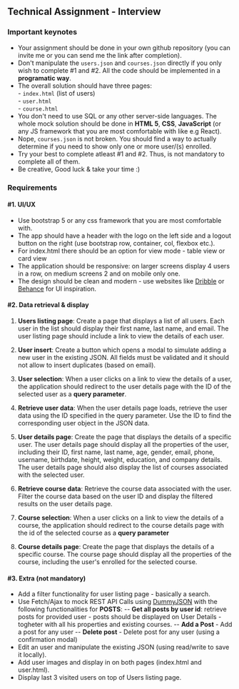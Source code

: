 ## Technical Assignment - Interview

### Important keynotes

-   Your assignment should be done in your own github repository (you can invite me or you can send me the link after completion).
-   Don't manipulate the `users.json` and `courses.json` directly if you only wish to complete #1 and #2. All the code should be implemented in a **programatic way**.
-   The overall solution should have three pages:  <br>
    \- `index.html` (list of users)  <br>
    \- `user.html`   <br>
    \- `course.html`  <br>
-   You don't need to use SQL or any other server-side languages. The whole mock solution should be done in **HTML 5**, **CSS**, **JavaScript** (or any JS framework that you are most comfortable with like e.g React).
-   Nope, `courses.json` is not broken. You should find a way to actually determine if you need to show only one or more user/(s) enrolled.
-   Try your best to complete atleast #1 and #2. Thus, is not mandatory to complete all of them.
-   Be creative, Good luck & take your time :) 


### Requirements

#### #1. UI/UX

-   Use bootstrap 5 or any css framework that you are most comfortable with.
-   The app should have a header with the logo on the left side and a logout button on the right (use bootstrap row, container, col, flexbox etc.).
-   For index.html there should be an option for view mode - table view or card view
-   The application should be responsive: on larger screens display 4 users in a row, on medium screens 2 and on mobile only one.
-   The design should be clean and modern - use websites like [Dribble](https://dribbble.com/) or [Behance](https://www.behance.net/) for UI inspiration.

#### #2. Data retrieval & display

1. **Users listing page**: Create a page that displays a list of all users. Each user in the list should display their first name, last name, and email. The user listing page should include a link to view the details of each user. 

2. **User insert**: Create a button which opens a modal to simulate adding a new user in the existing JSON. All fields must be validated and it should not allow to insert duplicates (based on email). 

3. **User selection**: When a user clicks on a link to view the details of a user, the application should redirect to the user details page with the ID of the selected user as a **query parameter**.

4. **Retrieve user data**: When the user details page loads, retrieve the user data using the ID specified in the query parameter. Use the ID to find the corresponding user object in the JSON data.

5. **User details page**: Create the page that displays the details of a specific user. The user details page should display all the properties of the user, including their ID, first name, last name, age, gender, email, phone, username, birthdate, height, weight, education, and company details. The user details page should also display the list of courses associated with the selected user.

6. **Retrieve course data**: Retrieve the course data associated with the user. Filter the course data based on the user ID and display the filtered results on the user details page.

7. **Course selection**: When a user clicks on a link to view the details of a course, the application should redirect to the course details page with the id of the selected course as a **query parameter**

8. **Course details page**: Create the page that displays the details of a specific course. The course page should display all the properties of the course, including the user's enrolled for the selected course.

#### #3. Extra (not mandatory)

-   Add a filter functionality for user listing page - basically a search.
-   Use Fetch/Ajax to mock REST API Calls using [DummyJSON](https://dummyjson.com/docs/posts) with the following functionalities for **POSTS**:
    \-- **Get all posts by user id**: retrieve posts for provided user - posts should be displayed on User Details - togheter with all his properties and existing courses.
    \-- **Add a Post** - Add a post for any user
    \-- **Delete post** - Delete post for any user (using a confirmation modal)
-   Edit an user and manipulate the existing JSON (using read/write to save it locally).
-   Add user images and display in on both pages (index.html and user.html).
-   Display last 3 visited users on top of Users listing page.
